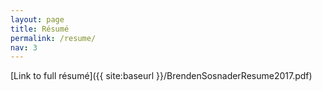 ```yaml
---
layout: page
title: Résumé
permalink: /resume/
nav: 3
---
```


[Link to full résumé]({{ site:baseurl }}/BrendenSosnaderResume2017.pdf)
